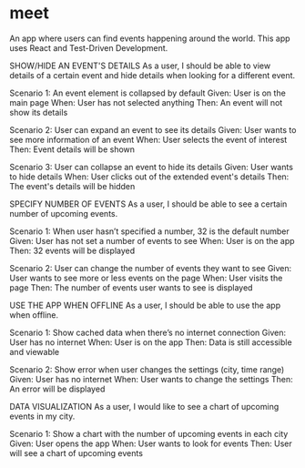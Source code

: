 # meet
An app where users can find events happening around the world. This app uses React and Test-Driven Development.

SHOW/HIDE AN EVENT'S DETAILS
  As a user, I should be able to view details of a certain event and hide details when looking for a different event.

  Scenario 1: An event element is collapsed by default
    Given: User is on the main page
    When: User has not selected anything
    Then: An event will not show its details

  Scenario 2: User can expand an event to see its details
    Given: User wants to see more information of an event
    When: User selects the event of interest
    Then: Event details will be shown

  Scenario 3: User can collapse an event to hide its details
    Given: User wants to hide details
    When: User clicks out of the extended event's details
    Then: The event's details will be hidden

SPECIFY NUMBER OF EVENTS
  As a user, I should be able to see a certain number of upcoming events.

  Scenario 1: When user hasn’t specified a number, 32 is the default number
    Given: User has not set a number of events to see
    When: User is on the app
    Then: 32 events will be displayed

  Scenario 2: User can change the number of events they want to see
    Given: User wants to see more or less events on the page
    When: User visits the page
    Then: The number of events user wants to see is displayed

USE THE APP WHEN OFFLINE
  As a user, I should be able to use the app when offline.

  Scenario 1: Show cached data when there’s no internet connection
    Given: User has no internet
    When: User is on the app
    Then: Data is still accessible and viewable

  Scenario 2: Show error when user changes the settings (city, time range)
    Given: User has no internet
    When: User wants to change the settings
    Then: An error will be displayed

DATA VISUALIZATION
  As a user, I would like to see a chart of upcoming events in my city.

  Scenario 1: Show a chart with the number of upcoming events in each city
    Given: User opens the app
    When: User wants to look for events
    Then: User will see a chart of upcoming events
